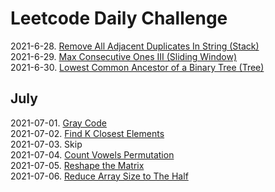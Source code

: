 # Leetcode Daily Challenge
2021-6-28. [Remove All Adjacent Duplicates In String (Stack) ](./code/2020-6-28.md)<br/>
2021-6-29. [Max Consecutive Ones III (Sliding Window) ](./code/2020-6-29.md)<br/>
2021-6-30. [Lowest Common Ancestor of a Binary Tree (Tree) ](./code/2021-6-30.md)<br/>

## July
2021-07-01. [Gray Code ](./code/2021-07-01.md)<br/>
2021-07-02. [Find K Closest Elements ](./code/2021-07-02.md)<br/>
2021-07-03. Skip<br/>
2021-07-04. [Count Vowels Permutation ](./code/2021-07-04.md)<br/>
2021-07-05. [Reshape the Matrix ](./code/2021-07-05.md)<br/>
2021-07-06. [Reduce Array Size to The Half ](./code/2021-07-06.md)<br/>
